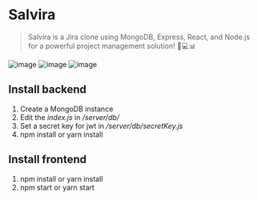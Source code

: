 # Salvira
> Salvira is a Jira clone using MongoDB, Express, React, and Node.js for a powerful project management solution! 🚀💻📊

![image](https://raw.githubusercontent.com/Salvelop07/mern-stack-project-management/master/kanban_board.PNG)
![image](https://raw.githubusercontent.com/Salvelop07/mern-stack-project-management/master/create_issue.PNG)
![image](https://raw.githubusercontent.com/Salvelop07/mern-stack-project-management/master/edit_issue.PNG)
## Install backend
1. Create a MongoDB instance
2. Edit the _index.js_ in _/server/db/_
3. Set a secret key for jwt in _/server/db/secretKey.js_
4. npm install or yarn install

## Install frontend
1. npm install or yarn install
2. npm start or yarn start
